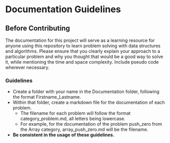 # Documentation Guidelines

## Before Contributing
The documentation for this project will serve as a learning resource for anyone using this repository to learn problem solving with data structures and algorithms. Please ensure that you clearly explain your approach to a particular problem and why you thought that would be a good way to solve it, while mentioning the time and space complexity. Include pseudo code wherever necessary.

### Guidelines
- Create a folder with your name in the Documentation folder, following the format Firstname_Lastname.
- Within that folder, create a markdown file for the documentation of each problem.
    - The filename for each problem will follow the format category_problem.md, all letters being lowercase.
    - For example, for the documentation of the problem push_zero from the Array category, array_push_zero.md will be the filename.
- **Be consistent in the usage of these guidelines.**
